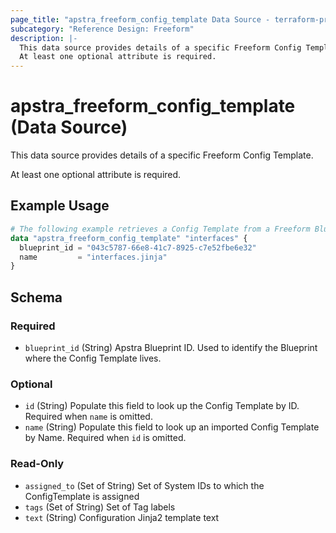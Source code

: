 ```yaml
---
page_title: "apstra_freeform_config_template Data Source - terraform-provider-apstra"
subcategory: "Reference Design: Freeform"
description: |-
  This data source provides details of a specific Freeform Config Template.
  At least one optional attribute is required.
---
```


# apstra_freeform_config_template (Data Source)

This data source provides details of a specific Freeform Config Template.

At least one optional attribute is required.


## Example Usage

```terraform
# The following example retrieves a Config Template from a Freeform Blueprint
data "apstra_freeform_config_template" "interfaces" {
  blueprint_id = "043c5787-66e8-41c7-8925-c7e52fbe6e32"
  name         = "interfaces.jinja"
}
```

<!-- schema generated by tfplugindocs -->
## Schema

### Required

- `blueprint_id` (String) Apstra Blueprint ID. Used to identify the Blueprint where the Config Template lives.

### Optional

- `id` (String) Populate this field to look up the Config Template by ID. Required when `name` is omitted.
- `name` (String) Populate this field to look up an imported Config Template by Name. Required when `id` is omitted.

### Read-Only

- `assigned_to` (Set of String) Set of System IDs to which the ConfigTemplate is assigned
- `tags` (Set of String) Set of Tag labels
- `text` (String) Configuration Jinja2 template text
